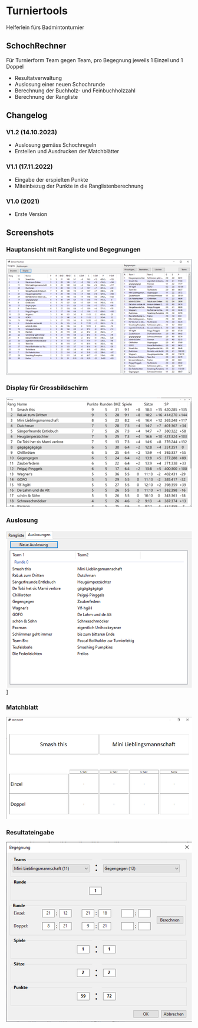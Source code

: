 # Turniertools
Helferlein fürs Badmintonturnier

## SchochRechner
Für Turnierform Team gegen Team, pro Begegnung jeweils 1 Einzel und 1 Doppel

- Resultatverwaltung
- Auslosung einer neuen Schochrunde
- Berechnung der Buchholz- und Feinbuchholzzahl
- Berechnung der Rangliste

## Changelog

### V1.2 (14.10.2023)
- Auslosung gemäss Schochregeln
- Erstellen und Ausdrucken der Matchblätter

### V1.1 (17.11.2022)
- Eingabe der erspielten Punkte
- Miteinbezug der Punkte in die Ranglistenberechnung

### V1.0 (2021)
- Erste Version

## Screenshots

### Hauptansicht mit Rangliste und Begegnungen
![Hauptansicht](docs/mainview.png)

### Display für Grossbildschirm
![Ranking](docs/ranking.png)

### Auslosung
![Auslosung](docs/draws.png)]

### Matchblatt
![Matchblatt](docs/matchcard.png)

### Resultateingabe
![Resultentry](docs/resultentry.png)